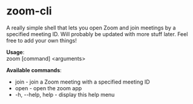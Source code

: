 # zoom-cli
A really simple shell that lets you open Zoom and join meetings by a specified meeting ID. Will probably be updated with more stuff later. Feel free to add your own things!
  
**Usage**:  
  zoom [command] \<arguments\>  
  
**Available commands**:  
* join - join a Zoom meeting with a specified meeting ID  
* open - open the zoom app  
* -h, --help, help - display this help menu  
